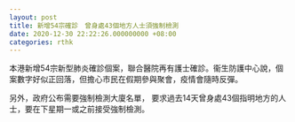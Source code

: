 ```yaml
---
layout: post
title: 新增54宗確診　曾身處43個地方人士須強制檢測
date: 2020-12-30 22:22:26.000000000 +08:00
categories: rthk
---
```


本港新增54宗新型肺炎確診個案，聯合醫院再有護士確診。衞生防護中心說，個案數字好似正回落，但擔心市民在假期參與聚會，疫情會隨時反彈。

另外，政府公布需要強制檢測大廈名單， 要求過去14天曾身處43個指明地方的人士，要在下星期一或之前接受強制檢測。
